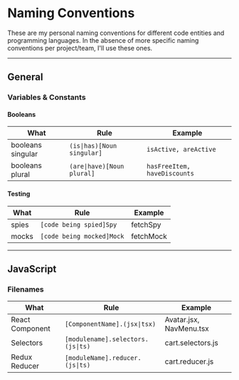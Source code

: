 # Naming Conventions

These are my personal naming conventions for different code entities and programming languages. In the absence of more specific naming conventions per project/team, I'll use these ones.

---

## General

### Variables & Constants

#### Booleans

| What              | Rule                       | Example                      |
| ----------------- | -------------------------- | ---------------------------- |
| booleans singular | `(is\|has)[Noun singular]` | `isActive, areActive`        |
| booleans plural   | `(are\|have)[Noun plural]` | `hasFreeItem, haveDiscounts` |

#### Testing

| What  | Rule                      | Example   |
| ----- | ------------------------- | --------- |
| spies | `[code being spied]Spy`   | fetchSpy  |
| mocks | `[code being mocked]Mock` | fetchMock |

---

## JavaScript

### Filenames

| What            | Rule                              | Example                 |
| --------------- | --------------------------------- | ----------------------- |
| React Component | `[ComponentName].(jsx\|tsx)`      | Avatar.jsx, NavMenu.tsx |
| Selectors       | `[modulename].selectors.(js\|ts)` | cart.selectors.js       |
| Redux Reducer   | `[moduleName].reducer.(js\|ts)`   | cart.reducer.js         |
